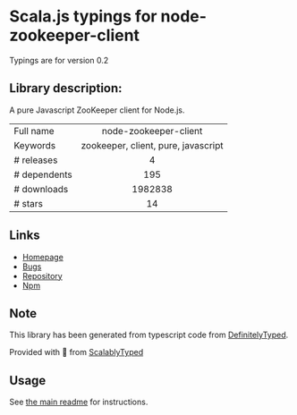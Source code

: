 
# Scala.js typings for node-zookeeper-client

Typings are for version 0.2

## Library description:
A pure Javascript ZooKeeper client for Node.js.

|                    |                 |
| ------------------ | :-------------: |
| Full name          | node-zookeeper-client |
| Keywords           | zookeeper, client, pure, javascript |
| # releases         | 4 |
| # dependents       | 195 |
| # downloads        | 1982838 |
| # stars            | 14 |

## Links
- [Homepage](https://github.com/alexguan/node-zookeeper-client#readme)
- [Bugs](https://github.com/alexguan/node-zookeeper-client/issues)
- [Repository](https://github.com/alexguan/node-zookeeper-client)
- [Npm](https://www.npmjs.com/package/node-zookeeper-client)
    


## Note
This library has been generated from typescript code from [DefinitelyTyped](https://definitelytyped.org).

Provided with :purple_heart: from [ScalablyTyped](https://github.com/oyvindberg/ScalablyTyped)

## Usage
See [the main readme](../../readme.md) for instructions.


